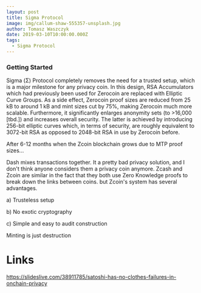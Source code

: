```yaml
---
layout: post
title: Sigma Protocol
image: img/callum-shaw-555357-unsplash.jpg
author: Tomasz Waszczyk
date: 2019-03-10T10:00:00.000Z
tags:
  - Sigma Protocol
---
```


### Getting Started

Sigma (Σ) Protocol completely removes the need for a trusted setup, which is a major milestone for any privacy coin. In this design, RSA Accumulators which had previously been used for Zerocoin are replaced with Elliptic Curve Groups. As a side effect, Zerocoin proof sizes are reduced from 25 kB to around 1 kB and mint sizes cut by 75%, making Zerocoin much more scalable. Furthermore, it significantly enlarges anonymity sets (to >16,000 [tbd.]) and increases overall security. The latter is achieved by introducing 256-bit elliptic curves which, in terms of security, are roughly equivalent to 3072-bit RSA as opposed to 2048-bit RSA in use by Zerocoin before.

After 6-12 months when the Zcoin blockchain grows due to MTP proof sizes...


Dash mixes transactions together. It a pretty bad privacy solution, and I don't think anyone considers them a privacy coin anymore.
Zcash and Zcoin are similar in the fact that they both use Zero Knowledge proofs to break down the links between coins.
but Zcoin's system has several advantages.


a) Trusteless setup

b) No exotic cryptography

c) Simple and easy to audit construction

Minting is just destruction


# Links

https://slideslive.com/38911785/satoshi-has-no-clothes-failures-in-onchain-privacy
